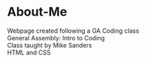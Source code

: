 # About-Me
Webpage created following a GA Coding class 
<br />
General Assembly: Intro to Coding 
<br />
Class taught by Mike Sanders 
<br />
HTML and CSS 
